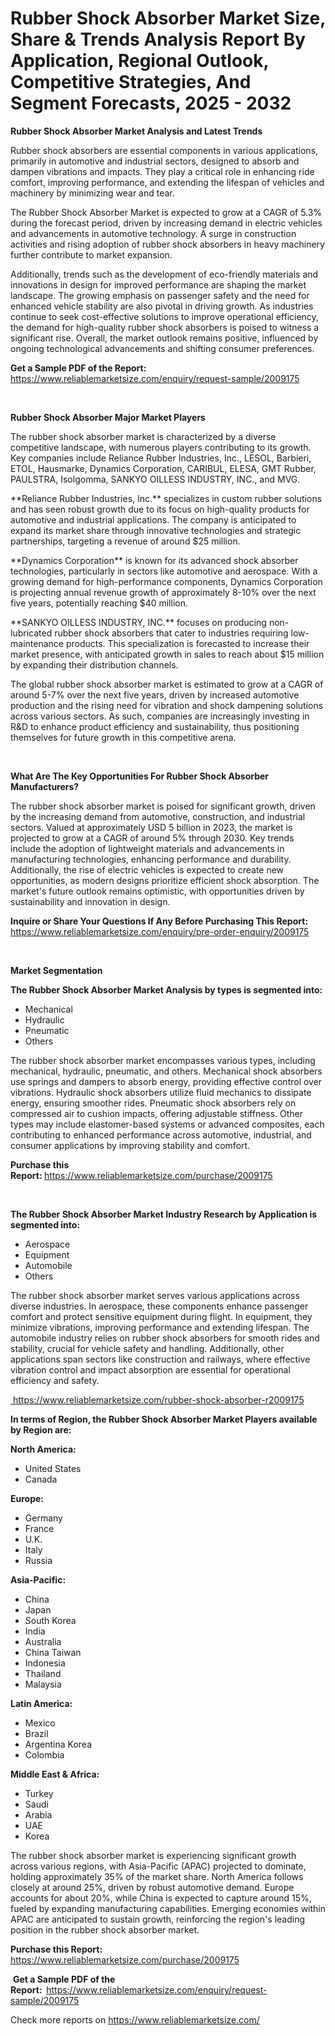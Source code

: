<p><h1>Rubber Shock Absorber Market Size, Share & Trends Analysis Report By Application, Regional Outlook, Competitive Strategies, And Segment Forecasts, 2025 - 2032</h1></p><p><strong>Rubber Shock Absorber Market Analysis and Latest Trends</strong></p>
<p><p>Rubber shock absorbers are essential components in various applications, primarily in automotive and industrial sectors, designed to absorb and dampen vibrations and impacts. They play a critical role in enhancing ride comfort, improving performance, and extending the lifespan of vehicles and machinery by minimizing wear and tear. </p><p>The Rubber Shock Absorber Market is expected to grow at a CAGR of 5.3% during the forecast period, driven by increasing demand in electric vehicles and advancements in automotive technology. A surge in construction activities and rising adoption of rubber shock absorbers in heavy machinery further contribute to market expansion. </p><p>Additionally, trends such as the development of eco-friendly materials and innovations in design for improved performance are shaping the market landscape. The growing emphasis on passenger safety and the need for enhanced vehicle stability are also pivotal in driving growth. As industries continue to seek cost-effective solutions to improve operational efficiency, the demand for high-quality rubber shock absorbers is poised to witness a significant rise. Overall, the market outlook remains positive, influenced by ongoing technological advancements and shifting consumer preferences.</p></p>
<p><strong>Get a Sample PDF of the Report:&nbsp;</strong> <a href="https://www.reliablemarketsize.com/enquiry/request-sample/2009175?utm_campaign=1998&utm_medium=2&utm_source=Github&utm_content=ia&utm_term=20022025&utm_id=rubber-shock-absorber">https://www.reliablemarketsize.com/enquiry/request-sample/2009175</a></p>
<p>&nbsp;</p>
<p><strong>Rubber Shock Absorber Major Market Players</strong></p>
<p><p>The rubber shock absorber market is characterized by a diverse competitive landscape, with numerous players contributing to its growth. Key companies include Reliance Rubber Industries, Inc., LESOL, Barbieri, ETOL, Hausmarke, Dynamics Corporation, CARIBUL, ELESA, GMT Rubber, PAULSTRA, Isolgomma, SANKYO OILLESS INDUSTRY, INC., and MVG.</p><p>**Reliance Rubber Industries, Inc.** specializes in custom rubber solutions and has seen robust growth due to its focus on high-quality products for automotive and industrial applications. The company is anticipated to expand its market share through innovative technologies and strategic partnerships, targeting a revenue of around $25 million.</p><p>**Dynamics Corporation** is known for its advanced shock absorber technologies, particularly in sectors like automotive and aerospace. With a growing demand for high-performance components, Dynamics Corporation is projecting annual revenue growth of approximately 8-10% over the next five years, potentially reaching $40 million.</p><p>**SANKYO OILLESS INDUSTRY, INC.** focuses on producing non-lubricated rubber shock absorbers that cater to industries requiring low-maintenance products. This specialization is forecasted to increase their market presence, with anticipated growth in sales to reach about $15 million by expanding their distribution channels.</p><p>The global rubber shock absorber market is estimated to grow at a CAGR of around 5-7% over the next five years, driven by increased automotive production and the rising need for vibration and shock dampening solutions across various sectors. As such, companies are increasingly investing in R&D to enhance product efficiency and sustainability, thus positioning themselves for future growth in this competitive arena.</p></p>
<p>&nbsp;</p>
<p><strong>What Are The Key Opportunities For Rubber Shock Absorber Manufacturers?</strong></p>
<p><p>The rubber shock absorber market is poised for significant growth, driven by the increasing demand from automotive, construction, and industrial sectors. Valued at approximately USD 5 billion in 2023, the market is projected to grow at a CAGR of around 5% through 2030. Key trends include the adoption of lightweight materials and advancements in manufacturing technologies, enhancing performance and durability. Additionally, the rise of electric vehicles is expected to create new opportunities, as modern designs prioritize efficient shock absorption. The market's future outlook remains optimistic, with opportunities driven by sustainability and innovation in design.</p></p>
<p><strong>Inquire or Share Your Questions If Any Before Purchasing This Report:</strong> <a href="https://www.reliablemarketsize.com/enquiry/pre-order-enquiry/2009175?utm_campaign=1998&utm_medium=2&utm_source=Github&utm_content=ia&utm_term=20022025&utm_id=rubber-shock-absorber">https://www.reliablemarketsize.com/enquiry/pre-order-enquiry/2009175</a></p>
<p>&nbsp;</p>
<p><strong>Market Segmentation</strong></p>
<p><strong>The Rubber Shock Absorber Market Analysis by types is segmented into:</strong></p>
<p><ul><li>Mechanical</li><li>Hydraulic</li><li>Pneumatic</li><li>Others</li></ul></p>
<p><p>The rubber shock absorber market encompasses various types, including mechanical, hydraulic, pneumatic, and others. Mechanical shock absorbers use springs and dampers to absorb energy, providing effective control over vibrations. Hydraulic shock absorbers utilize fluid mechanics to dissipate energy, ensuring smoother rides. Pneumatic shock absorbers rely on compressed air to cushion impacts, offering adjustable stiffness. Other types may include elastomer-based systems or advanced composites, each contributing to enhanced performance across automotive, industrial, and consumer applications by improving stability and comfort.</p></p>
<p><strong>Purchase this Report:&nbsp;</strong><a href="https://www.reliablemarketsize.com/purchase/2009175?utm_campaign=1998&utm_medium=2&utm_source=Github&utm_content=ia&utm_term=20022025&utm_id=rubber-shock-absorber">https://www.reliablemarketsize.com/purchase/2009175</a></p>
<p>&nbsp;</p>
<p><strong>The Rubber Shock Absorber Market Industry Research by Application is segmented into:</strong></p>
<p><ul><li>Aerospace</li><li>Equipment</li><li>Automobile</li><li>Others</li></ul></p>
<p><p>The rubber shock absorber market serves various applications across diverse industries. In aerospace, these components enhance passenger comfort and protect sensitive equipment during flight. In equipment, they minimize vibrations, improving performance and extending lifespan. The automobile industry relies on rubber shock absorbers for smooth rides and stability, crucial for vehicle safety and handling. Additionally, other applications span sectors like construction and railways, where effective vibration control and impact absorption are essential for operational efficiency and safety.</p></p>
<p><a href="https://www.reliablemarketsize.com/rubber-shock-absorber-r2009175?utm_campaign=1998&utm_medium=2&utm_source=Github&utm_content=ia&utm_term=20022025&utm_id=rubber-shock-absorber">&nbsp;https://www.reliablemarketsize.com/rubber-shock-absorber-r2009175</a></p>
<p><strong>In terms of Region, the Rubber Shock Absorber Market Players available by Region are:</strong></p>
<p>
    <p> <strong> North America: </strong>
        <ul>
            <li>United States</li>
            <li>Canada</li>
        </ul>
        </p> 
    <p> <strong> Europe: </strong>
        <ul>
            <li>Germany</li>
            <li>France</li>
            <li>U.K.</li>
            <li>Italy</li>
            <li>Russia</li>
        </ul>
        </p> 
    <p> <strong> Asia-Pacific: </strong>
        <ul>
            <li>China</li>
            <li>Japan</li>
            <li>South Korea</li>
            <li>India</li>
            <li>Australia</li>
            <li>China Taiwan</li>
            <li>Indonesia</li>
            <li>Thailand</li>
            <li>Malaysia</li>
        </ul>
        </p> 
    <p> <strong> Latin America: </strong>
        <ul>
            <li>Mexico</li>
            <li>Brazil</li>
            <li>Argentina Korea</li>
            <li>Colombia</li>
        </ul>
        </p> 
    <p> <strong> Middle East & Africa: </strong>
        <ul>
            <li>Turkey</li>
            <li>Saudi</li>
            <li>Arabia</li>
            <li>UAE</li>
            <li>Korea</li>
        </ul>
    </p>
    </p>
<p><p>The rubber shock absorber market is experiencing significant growth across various regions, with Asia-Pacific (APAC) projected to dominate, holding approximately 35% of the market share. North America follows closely at around 25%, driven by robust automotive demand. Europe accounts for about 20%, while China is expected to capture around 15%, fueled by expanding manufacturing capabilities. Emerging economies within APAC are anticipated to sustain growth, reinforcing the region's leading position in the rubber shock absorber market.</p></p>
<p><strong>Purchase this Report: </strong><a href="https://www.reliablemarketsize.com/purchase/2009175?utm_campaign=1998&utm_medium=2&utm_source=Github&utm_content=ia&utm_term=20022025&utm_id=rubber-shock-absorber">https://www.reliablemarketsize.com/purchase/2009175</a></p>
<p>&nbsp;<strong>Get a Sample PDF of the Report:&nbsp;&nbsp;</strong><a href="https://www.reliablemarketsize.com/enquiry/request-sample/2009175?utm_campaign=1998&utm_medium=2&utm_source=Github&utm_content=ia&utm_term=20022025&utm_id=rubber-shock-absorber">https://www.reliablemarketsize.com/enquiry/request-sample/2009175</a></p>
<p><strong></strong></p>
<p>Check more reports on <a href="https://www.reliablemarketsize.com/?utm_campaign=1998&utm_medium=2&utm_source=Github&utm_content=ia&utm_term=20022025&utm_id=rubber-shock-absorber">https://www.reliablemarketsize.com/</a></p>